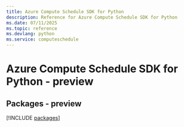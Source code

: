 ```yaml
---
title: Azure Compute Schedule SDK for Python
description: Reference for Azure Compute Schedule SDK for Python
ms.date: 07/11/2025
ms.topic: reference
ms.devlang: python
ms.service: computeschedule
---
```

# Azure Compute Schedule SDK for Python - preview
## Packages - preview
[!INCLUDE [packages](compute-schedule-index.md)]